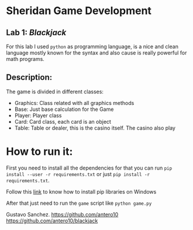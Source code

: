 # Sheridan Game Development


## Lab 1: *Blackjack*

For this lab I used `python` as programming language, is a nice and clean language mostly known for the syntax and also cause is really powerful for math programs.


## Description:

The game is divided in different classes:

* Graphics: Class related with all graphics methods
* Base: Just base calculation for the Game
* Player: Player class
* Card: Card class, each card is an object
* Table: Table or dealer, this is the casino itself. The casino also play



# How to run it:

First you need to install all the dependencies for that you can run `pip install --user -r requirements.txt` or just `pip install -r requirements.txt`.

Follow this [link](https://github.com/BurntSushi/nfldb/wiki/Python-&-pip-Windows-installation) to know how to install pip libraries on Windows

After that just need to run the `game` script like `python game.py`




Gustavo Sanchez.
https://github.com/antero10
https://github.com/antero10/blackjack
